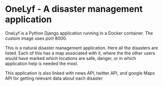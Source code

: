 # OneLyf - A disaster management application



OneLyf is a Python Django application running in a Docker container. The custom image uses port 8000.

This is a natural disaster management application. Here all the disasters are listed.
Each of this has a map associated with it, where the the other users would have marked which locations are safe, danger, or in which application help is needed the most.

This application is also linked with news API, twitter API, and google Maps API for getting relevant data about each disaster


 
